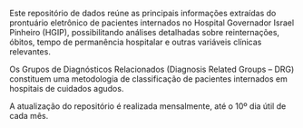 Este repositório de dados reúne as principais informações extraídas do prontuário eletrônico de pacientes internados no Hospital Governador Israel Pinheiro (HGIP), possibilitando análises detalhadas sobre reinternações, óbitos, tempo de permanência hospitalar e outras variáveis clínicas relevantes.

Os Grupos de Diagnósticos Relacionados (Diagnosis Related Groups – DRG) constituem uma metodologia de classificação de pacientes internados em hospitais de cuidados agudos.

A atualização do repositório é realizada mensalmente, até o 10º dia útil de cada mês.
